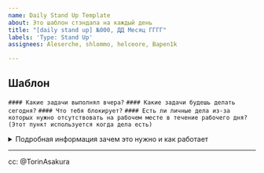 ```yaml
---
name: Daily Stand Up Template
about: Это шаблон стэндапа на каждый день
title: "[daily stand up] №000, ДД Месяц ГГГГ"
labels: 'Type: Stand Up'
assignees: Aleserche, shlommo, helceore, Bapen1k

---
```


## Шаблон 
`#### Какие задачи выполнял вчера?`
`#### Какие задачи будешь делать сегодня?`
`#### Что тебя блокирует?`
`#### Есть ли личные дела из-за которых нужно отсутствовать на рабочем месте в течение рабочего дня? (Этот пункт используется когда дела есть)` 

<details>
<summary>Подробная информация зачем это нужно и как работает</summary>

## Немного вводной информации
Привет! Мы с @TorinAsakura договорились избавиться от чата для разработчиков в угоду прозрачности. Чата, где @TorinAsakura проводил дэйли стэндапы/брифинги. Также @TorinAsakura отдал мне эту функцию и теперь я за нее отвечаю. Идея была в том, что бы перенести брифинги из чата для разработчиков в общий чат команды (Atlantis United in telegram), но я думаю что поступлю иначе. 

В общем некоторым из вас я уже рассказывал о моем желании как-то автоматизировать этот процесс. Настроить бота/скрипт, который бы выполнял это автоматически. Но так как сейчас нет конечного понимая что и как этот алгоритм должен делать, я побуду вместо бота :) Ручками буду это делать и собирать информацию. 

В отдельном тикете — https://github.com/AtlantisUnited/maintenance/issues/11, можно будет поделиться впечатлениями и написать что душе угодно по поводу daily stand up. 

### Какие задачи решает daily stand up
1. Подготовка к рабочему дню и планирование его
2. Получение актуальной информации для всех участников команды
3. Получение информации о том, у кого из участников есть сложности и кому нужна помощь

### Описание процесса в целом

1. Я @aroundblacksneverrelax создаю тикет пока что в этой репе (maintenance)
2. В этом тикете в теле будет шаблон текста, который можно будет скопировать, а также будет отмечен @TorinAsakura 
3. Быстро отвечаешь на вопросы (займет ~5 минут)
4. Идешь дальше по делам 
5. После того как каждый из тех кто в assignee отметится я закрываю тикет

### Как daily stand up должен происходить или что делать? 
Все просто. Каждый участник берет шаблон заголовков отсюда, делает ctrl+c & ctrl+v и добавляет информацию о том: 
1. Какими задачами занимается? **(Можно указать #issue)**
2. Какими задачами будет заниматься **(Можно указать #issue)**
3. Есть ли что-то что блокирует выполнение задач? **(Тут можно поподробнее)**
4. Добавляет что-то от себя **(по желанию)**


### Некоторые правила которых стоит придерживаться
- в первую очередь это stand up, не дискуссия, информация здесь для того, что бы каждый был в курсе кто и чем занимается, а также какие есть сложности, соответственно обсуждать что-то подробно здесь не стоит
- технические детали это важно, но если вы чувствуете что вам нужно что-то обсудить, то лучше это делать в целевом issue, для этого можно просто попросить перейти туда или использовать "@mention"

### Пример ответа
#### Какие задачи выполнял вчера? (Если вчера было воскресенье, то имеется ввиду предыдущий рабочий день, в данном случае пятница)

1. Issue Link 1, с ним была проблема потому что blah blah blah
2. Issue Link 2

#### Какие задачи будешь делать сегодня?

1. Issue Link 3, выглядит как изи
2. Issue Link 4

И еще вот этот таск (описание таска) буду делать, но его пока на трекере нет, позже заведу или попрошу тебя в лс @aroundblacksneverrelax 

#### Что тебя блокирует? 
На данный момент ничего 

## Еще моих соображений
В перспективе я рассчитываю получить маленький ритуал, который позволит мне и @TorinAsakura лишний раз не дергать участников команды в надежде получить актуальную информацию. А также рассчитываю на увеличение самостоятельности участников команды. Поэтому я пока в ручном режиме это все буду делать и буду наблюдать :) 

**Повторю:** в отдельном тикете — https://github.com/AtlantisUnited/maintenance/issues/11, можно будет поделиться впечатлениями и написать что душе угодно по поводу daily stand up. 

**По поводу чатов и созвонов:** т.к это что-то типа пилота, от них мы ни в коем случае не отказываемся. Если есть проблемы пишите/звоните конечно! Если есть вопросы и хочется задать их в чате, пишите в группу в телеграм — Atlantis United. 



</details>

---

cc: @TorinAsakura
